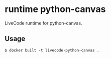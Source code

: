 # runtime python-canvas

LiveCode runtime for python-canvas.

## Usage

```
$ docker built -t livecode-python-canvas .
```
